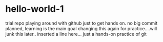 # hello-world-1
trial repo
playing around with github just to get hands on.
no big commit planned, learning is the main goal
changing this again for practice....will junk this later..
inserted a line here...
just a hands-on practice of git
